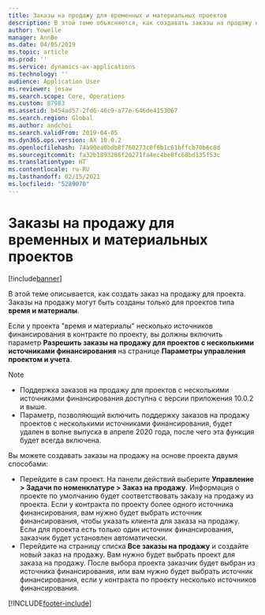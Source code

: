 ```yaml
---
title: Заказы на продажу для временных и материальных проектов
description: В этой теме объясняется, как создавать заказы на продажу на основе проектов для временных и материальных проектов.
author: Yowelle
manager: AnnBe
ms.date: 04/05/2019
ms.topic: article
ms.prod: ''
ms.service: dynamics-ax-applications
ms.technology: ''
audience: Application User
ms.reviewer: josaw
ms.search.scope: Core, Operations
ms.custom: 87983
ms.assetid: b454ad57-2fd6-46c9-a77e-646de4153067
ms.search.region: Global
ms.author: andchoi
ms.search.validFrom: 2019-04-05
ms.dyn365.ops.version: AX 10.0.2
ms.openlocfilehash: 74a90ea0bdb8f760273c0f6b1c61bffcb70b6c8d
ms.sourcegitcommit: fa32b1893286f20271fa4ec4be8fc68bd135f53c
ms.translationtype: HT
ms.contentlocale: ru-RU
ms.lasthandoff: 02/15/2021
ms.locfileid: "5289070"
---
```

# <a name="project-sales-orders-for-time-and-material-projects"></a>Заказы на продажу для временных и материальных проектов

[!include[banner](../includes/banner.md)]

В этой теме описывается, как создать заказ на продажу для проекта. Заказы на продажу могут быть созданы только для проектов типа **время и материалы**.

Если у проекта "время и материалы" несколько источников финансирования в контракте по проекту, вы должны включить параметр **Разрешить заказы на продажу для проектов с несколькими источниками финансирования** на странице **Параметры управления проектом и учета**. 

> [!NOTE]
> - Поддержка заказов на продажу для проектов с несколькими источниками финансирования доступна с версии приложения 10.0.2 и выше.
> - Параметр, позволяющий включить поддержку заказов на продажу проектов с несколькими источниками финансирования, будет удален в волне выпуска в апреле 2020 года, после чего эта функция будет всегда включена.

Вы можете создавать заказы на продажу на основе проекта двумя способами:

- Перейдите в сам проект. На панели действий выберите **Управление > Задачи по номенклатуре > Заказ на продажу**. Информация о проекте по умолчанию будет соответствовать заказу на продажу из проекта. Если у контракта по проекту более одного источника финансирования, вам нужно будет выбрать источник финансирования, чтобы указать клиента для заказа на продажу. Если для проекта есть только один источник финансирования, заказчик будет установлен автоматически.
- Перейдите на страницу списка **Все заказы на продажу** и создайте новый заказ на продажу. Вам нужно будет выбрать проект для заказа на продажу. После выбора проекта заказчик будет выбран из источника финансирования, или вам нужно будет выбрать источник финансирования, если у контракта по проекту несколько источников финансирования.



[!INCLUDE[footer-include](../includes/footer-banner.md)]